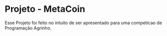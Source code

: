 # Projeto - MetaCoin

Esse Projeto foi feito no intuito de ser apresentado para uma competicao de Programação Agrinho.
